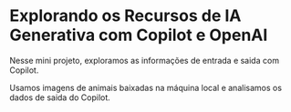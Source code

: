 
# Explorando os Recursos de IA Generativa com Copilot e OpenAI

Nesse mini projeto, exploramos as informações de entrada e saida com Copilot.

Usamos imagens de animais baixadas na máquina local e analisamos os dados de saida do Copilot.

